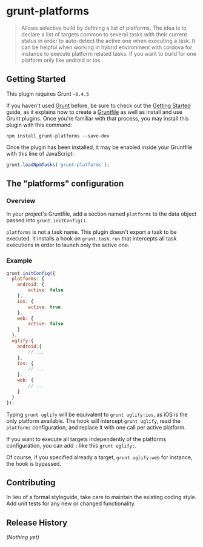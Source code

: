 # grunt-platforms

> Allows selective build by defining a list of platforms.
> The idea is to declare a list of targets common to several tasks with their current status in order to auto-detect the active one when executing a task. It can be helpful when working in hybrid environment with cordova for instance to execute platform related tasks. If you want to build for one platform only like android or ios.

## Getting Started
This plugin requires Grunt `~0.4.5`

If you haven't used [Grunt](http://gruntjs.com/) before, be sure to check out the [Getting Started](http://gruntjs.com/getting-started) guide, as it explains how to create a [Gruntfile](http://gruntjs.com/sample-gruntfile) as well as install and use Grunt plugins. Once you're familiar with that process, you may install this plugin with this command:

```shell
npm install grunt-platforms --save-dev
```

Once the plugin has been installed, it may be enabled inside your Gruntfile with this line of JavaScript:

```js
grunt.loadNpmTasks('grunt-platforms');
```

## The "platforms" configuration

### Overview

In your project's Gruntfile, add a section named `platforms` to the data object passed into `grunt.initConfig()`.

`platforms` is not a task name. This plugin doesn't export a task to be executed. It installs a hook on `grunt.task.run` that intercepts all task executions in order to launch only the active one.

### Example

```js
grunt.initConfig({
  platforms: {
	android: {
		active: false
	},
	ios: {
		active: true
	},
	web: {
		active: false
	}
  },
  uglify:{
    android:{
	    // ...
    },
    ios: {
	    // ...
    },
    web: {
	    // ...
    }
  }
});
```

Typing `grunt uglify` will be equivalent to `grunt uglify:ios`, as iOS is the only platform available. 
The hook will intercept `grunt uglify`, read the `platforms` configuration, and replace it with one call per active platform. 

If you want to execute all targets independently of the platforms configuration, you can add `:` like this `grunt uglify:`.

Of course, if you specified already a target, `grunt uglify:web` for instance, the hook is bypassed.

## Contributing
In lieu of a formal styleguide, take care to maintain the existing coding style. Add unit tests for any new or changed functionality.

## Release History
_(Nothing yet)_
